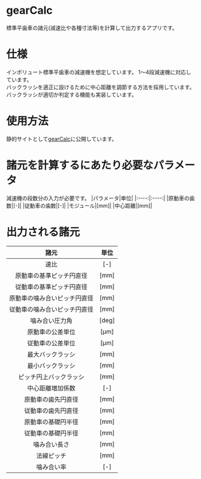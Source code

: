 # gearCalc
標準平歯車の諸元(減速比や各種寸法等)を計算して出力するアプリです。  
# 仕様
インボリュート標準平歯車の減速機を想定しています。
1〜4段減速機に対応しています。  
バックラッシを適正に設けるために中心距離を調節する方法を採用しています。  
バックラッシが適切か判定する機能も実装しています。
# 使用方法
静的サイトとして[gearCalc](https://kisuisou.github.io/gearCalc/)に公開しています。
# 諸元を計算するにあたり必要なパラメータ
減速機の段数分の入力が必要です。
|パラメータ|単位|
|:----:|:----:|
|原動車の歯数|[-]|
|従動車の歯数|[-]|
|モジュール|[mm]|
|中心距離|[mm]|
# 出力される諸元
|諸元|単位|
|:----:|:----:|
|速比|[-]|
|原動車の基準ピッチ円直径|[mm]|
|従動車の基準ピッチ円直径|[mm]|
|原動車の噛み合いピッチ円直径|[mm]|
|従動車の噛み合いピッチ円直径|[mm]|
|噛み合い圧力角|[deg]|
|原動車の公差単位|[μm]|
|従動車の公差単位|[μm]|
|最大バックラッシ|[mm]|
|最小バックラッシ|[mm]|
|ピッチ円上バックラッシ|[mm]|
|中心距離増加係数|[-]|
|原動車の歯先円直径|[mm]|
|従動車の歯先円直径|[mm]|
|原動車の基礎円半径|[mm]|
|従動車の基礎円半径|[mm]|
|噛み合い長さ|[mm]|
|法線ピッチ|[mm]|
|噛み合い率|[-]|

